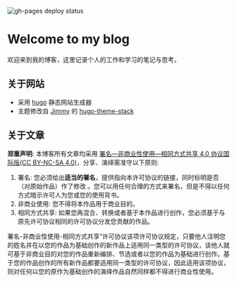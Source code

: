
![gh-pages deploy status](https://github.com/faeryQ/faeryq.github.io/actions/workflows/deploy.yml/badge.svg)

# Welcome to my blog

欢迎来到我的博客，这里记录个人的工作和学习的笔记与思考。

## 关于网站

- 采用 [hugo](https://gohugo.io) 静态网站生成器
- 主题修改自 [Jimmy](https://jimmycai.com/) 的 [hugo-theme-stack](https://github.com/CaiJimmy/hugo-theme-stack)

## 关于文章

**郑重声明:** 本博客所有文章均采用 [署名—非商业性使用—相同方式共享 4.0 协议国际版(CC BY-NC-SA 4.0)](https://creativecommons.org/licenses/by-nc-sa/4.0/deed.zh-hans)，分享、演绎需准守以下原则:

1. 署名: 您必须给出**适当的署名**，提供指向本许可协议的链接，同时标明是否（对原始作品）作了修改 。您可以用任何合理的方式来署名，但是不得以任何方式暗示许可人为您或您的使用背书。
2. 非商业使用: 您不得将本作品用于商业目的。
3. 相同方式共享: 如果您再混合、转换或者基于本作品进行创作，您必须基于与原先许可协议相同的许可协议分发您贡献的作品。

署名-非商业性使用-相同方式共享”许可协议该项许可协议规定，只要他人注明您的姓名并在以您的作品为基础创作的新作品上适用同一类型的许可协议，该他人就可基于非商业目的对您的作品重新编排、节选或者以您的作品为基础进行创作。基于您的作品创作的所有新作品都要适用同一类型的许可协议，因此适用该项协议，则对任何以您的原作为基础创作的演绎作品自然同样都不得进行商业性使用。
